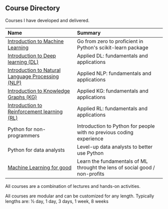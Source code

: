 Course Directory
------

Courses I have developed and delivered.

| Name | Summary | 
|:-----|:--------|
| [Introduction to Machine Learning](https://github.com/brianspiering/machine-learning-in-scikit-learn) | Go from zero to proficient in Python's scikit-learn package |
| [Introduction to Deep learning (DL)](https://github.com/brianspiering/deep-learning-course)        | Applied DL: fundamentals and applications | 
| [Introduction to Natural Language Processing (NLP)](https://github.com/brianspiering/nlp-course)   | Applied NLP: fundamentals and applications | 
| [Introduction to Knowledge Graphs (KG)](https://github.com/brianspiering/knowledge-graph-workshop) | Applied KG: fundamentals and applications | 
| [Introduction to Reinforcement learning (RL)](https://github.com/brianspiering/rl-course)          | Applied RL: fundamentals and applications  | 
| Python for non-programmers | Introduction to Python for people with no previous coding experience | 
| Python for data analysts   | Level-up data analysts to better use Python  | 
| [Machine Learning for good](https://github.com/DeltaAnalytics/machine_learning_for_good) | Learn the fundamentals of ML throught the lens of social good / non-profits |

All courses are a combination of lectures and hands-on activities.

All courses are modular and can be customized for any length. Typically lengths are: ½ day, 1 day, 3 days, 1 week, 8 weeks

